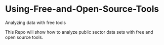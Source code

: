 # Using-Free-and-Open-Source-Tools
Analyzing data with free tools

This Repo will show how to analyze public sector data sets with free and open source tools. 
